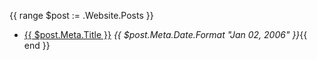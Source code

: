 {{ range $post := .Website.Posts }}
* [{{ $post.Meta.Title }}](/posts/{{$post.Id}}.html) *{{ $post.Meta.Date.Format "Jan 02, 2006" }}*{{ end }}